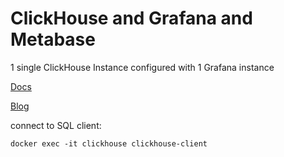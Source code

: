 # ClickHouse and Grafana and Metabase

1 single ClickHouse Instance configured with 1 Grafana instance

[Docs](https://clickhouse.com/docs/en/integrations/grafana)

[Blog](https://clickhouse.com/blog/visualizing-data-with-grafana)

connect to SQL client:

```
docker exec -it clickhouse clickhouse-client
```

